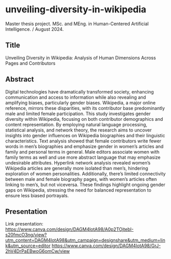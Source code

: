 # unveiling-diversity-in-wikipedia
Master thesis project. MSc. and MEng. in Human-Centered Artificial Intelligence. /
August 2024.

## Title
Unveiling Diversity in Wikipedia: Analysis of Human Dimensions Across Pages and Contributors

## Abstract
Digital technologies have dramatically transformed society, enhancing communication and access to information while also revealing and amplifying biases, particularly gender biases. Wikipedia, a major online reference, mirrors these disparities, with its contributor base predominantly male and limited female participation. This study investigates gender diversity within Wikipedia, focusing on both contributor demographics and content representation. By employing natural language processing, statistical analysis, and network theory, the research aims to uncover insights into gender influences on Wikipedia biographies and their linguistic characteristics. Text analysis showed that female contributors write fewer words in men’s biographies and emphasize gender in women’s articles and family and personal terms in general. Male editors associate women with family terms as well and use more abstract language that may emphasize undesirable attributes. Hyperlink network analysis revealed women’s Wikipedia articles are generally more isolated than men’s, hindering exploration of women personalities. Additionally, there’s limited connectivity between male and female biography pages, with women’s articles often linking to men’s, but not viceversa. These findings highlight ongoing gender gaps on Wikipedia, stressing the need for balanced representation to ensure less biased portrayals.

## Presentation
Link presentation: https://www.canva.com/design/DAGM4lotA98/A0p2TOjtebI-s20fmcO3ng/view?utm_content=DAGM4lotA98&utm_campaign=designshare&utm_medium=link&utm_source=editor
https://www.canva.com/design/DAGM4lotA98/GrJ-2hV4DrPaEBwoG6omCw/view
